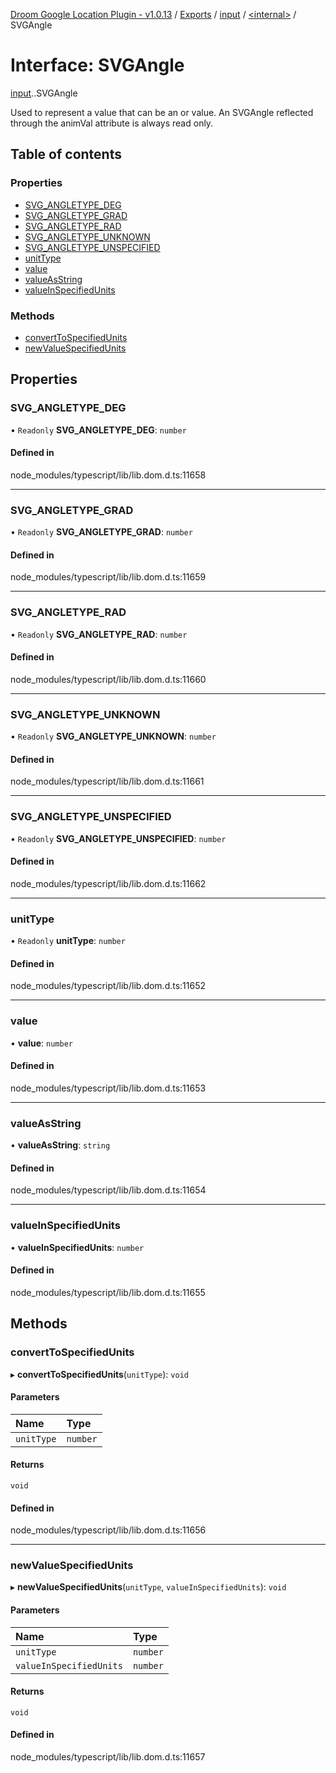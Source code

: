 [Droom Google Location Plugin - v1.0.13](../README.md) / [Exports](../modules.md) / [input](../modules/input.md) / [<internal\>](../modules/input._internal_.md) / SVGAngle

# Interface: SVGAngle

[input](../modules/input.md).[<internal>](../modules/input._internal_.md).SVGAngle

Used to represent a value that can be an <angle> or <number> value. An SVGAngle reflected through the animVal attribute is always read only.

## Table of contents

### Properties

- [SVG\_ANGLETYPE\_DEG](input._internal_.SVGAngle.md#svg_angletype_deg)
- [SVG\_ANGLETYPE\_GRAD](input._internal_.SVGAngle.md#svg_angletype_grad)
- [SVG\_ANGLETYPE\_RAD](input._internal_.SVGAngle.md#svg_angletype_rad)
- [SVG\_ANGLETYPE\_UNKNOWN](input._internal_.SVGAngle.md#svg_angletype_unknown)
- [SVG\_ANGLETYPE\_UNSPECIFIED](input._internal_.SVGAngle.md#svg_angletype_unspecified)
- [unitType](input._internal_.SVGAngle.md#unittype)
- [value](input._internal_.SVGAngle.md#value)
- [valueAsString](input._internal_.SVGAngle.md#valueasstring)
- [valueInSpecifiedUnits](input._internal_.SVGAngle.md#valueinspecifiedunits)

### Methods

- [convertToSpecifiedUnits](input._internal_.SVGAngle.md#converttospecifiedunits)
- [newValueSpecifiedUnits](input._internal_.SVGAngle.md#newvaluespecifiedunits)

## Properties

### SVG\_ANGLETYPE\_DEG

• `Readonly` **SVG\_ANGLETYPE\_DEG**: `number`

#### Defined in

node_modules/typescript/lib/lib.dom.d.ts:11658

___

### SVG\_ANGLETYPE\_GRAD

• `Readonly` **SVG\_ANGLETYPE\_GRAD**: `number`

#### Defined in

node_modules/typescript/lib/lib.dom.d.ts:11659

___

### SVG\_ANGLETYPE\_RAD

• `Readonly` **SVG\_ANGLETYPE\_RAD**: `number`

#### Defined in

node_modules/typescript/lib/lib.dom.d.ts:11660

___

### SVG\_ANGLETYPE\_UNKNOWN

• `Readonly` **SVG\_ANGLETYPE\_UNKNOWN**: `number`

#### Defined in

node_modules/typescript/lib/lib.dom.d.ts:11661

___

### SVG\_ANGLETYPE\_UNSPECIFIED

• `Readonly` **SVG\_ANGLETYPE\_UNSPECIFIED**: `number`

#### Defined in

node_modules/typescript/lib/lib.dom.d.ts:11662

___

### unitType

• `Readonly` **unitType**: `number`

#### Defined in

node_modules/typescript/lib/lib.dom.d.ts:11652

___

### value

• **value**: `number`

#### Defined in

node_modules/typescript/lib/lib.dom.d.ts:11653

___

### valueAsString

• **valueAsString**: `string`

#### Defined in

node_modules/typescript/lib/lib.dom.d.ts:11654

___

### valueInSpecifiedUnits

• **valueInSpecifiedUnits**: `number`

#### Defined in

node_modules/typescript/lib/lib.dom.d.ts:11655

## Methods

### convertToSpecifiedUnits

▸ **convertToSpecifiedUnits**(`unitType`): `void`

#### Parameters

| Name | Type |
| :------ | :------ |
| `unitType` | `number` |

#### Returns

`void`

#### Defined in

node_modules/typescript/lib/lib.dom.d.ts:11656

___

### newValueSpecifiedUnits

▸ **newValueSpecifiedUnits**(`unitType`, `valueInSpecifiedUnits`): `void`

#### Parameters

| Name | Type |
| :------ | :------ |
| `unitType` | `number` |
| `valueInSpecifiedUnits` | `number` |

#### Returns

`void`

#### Defined in

node_modules/typescript/lib/lib.dom.d.ts:11657
